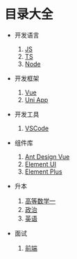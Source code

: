 # 目录大全
+ 开发语言
  1. [JS](./dev-language/js/)
  2. [TS](./dev-language/ts/)
  3. [Node](./dev-language/node/)

+ 开发框架
  1. [Vue](./dev-frame/vue/)
  2. [Uni App](./dev-frame/uniapp/)
+ 开发工具
  1. [VSCode](./dev-tools/vscode/)
+ 组件库
  1. [Ant Design Vue](./dev-modules/ant-design-vue/)
  2. [Element UI](./dev-modules/element-ui/)
  2. [Element Plus](./dev-modules/element-Plus/)
+ 升本
  1. [高等数学一](./upgrade/math-1/)
  2. [政治](./upgrade/politics/)
  2. [英语](./upgrade/english/)
+ 面试
  1. [前端](./interview/frontend/)